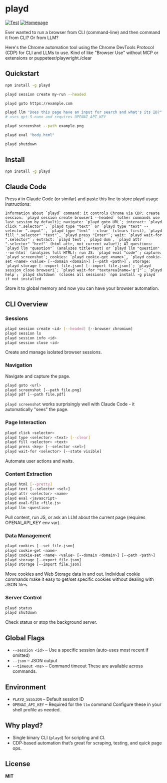 # playd

[![Test](https://github.com/slava-vishnyakov/playd/actions/workflows/test.yml/badge.svg)](https://github.com/slava-vishnyakov/playd/actions/workflows/test.yml) [![Homepage](https://img.shields.io/badge/Homepage-visit-blue?style=flat&logo=github)](https://slava-vishnyakov.github.io/playd/)

Ever wanted to run a browser from CLI (command-line) and then command it from CLI? Or from LLM?  

Here's the Chrome automation tool using the Chrome DevTools Protocol (CDP) for CLI and LLMs to use. Kind of like "Browser Use" without MCP or extensions or puppeteer/playwright./clear

## Quickstart

```bash
npm install -g playd

playd session create my-run --headed

playd goto https://example.com

playd llm "Does this page have an input for search and what's its ID?" 
# uses gpt-5-nano and requires OPENAI_API_KEY

playd screenshot --path example.png

playd eval "body.html"

playd shutdown
```

## Install

```bash
npm install -g playd
```

## Claude Code

Press `#` in Claude Code (or similar) and paste this line to store playd usage instructions:

```
Information about `playd` command: it controls Chrome via CDP; create session: `playd session create browser1 --headed` (other commands use last session by default); navigate: `playd goto URL`; interact: `playd click ".selector"`, `playd type "text"` or `playd type "text" --selector ".input"`, `playd type "text" --clear` (clears first), `playd fill ".selector" "text"`, `playd press "Enter"`; wait: `playd wait-for ".selector"`; extract: `playd text`, `playd dom`, `playd attr ".selector" "href"` (html attr, not current value!); AI questions: `playd llm "question"` (analyzes title+text) or `playd llm "question" --on-html` (analyzes full HTML); run JS: `playd eval "code"`; capture: `playd screenshot`; cookies: `playd cookie-get <name>`, `playd cookie-set <name> <value> [--domain <domain>] [--path <path>]`; storage: `playd storage [--export file.json] [--import file.json]`; `playd session close browser1`; `playd wait-for "textarea[name='q']"`; `playd help`; `playd shutdown` (closes all sessions) `npm install -g playd` if not installed
```

Store it to global memory and now you can have your browser automation.

## CLI Overview

### Sessions

```bash
playd session create <id> [--headed] [--browser chromium]
playd session ls
playd session info <id>
playd session close <id>
```

Create and manage isolated browser sessions.

### Navigation

Navigate and capture the page.

```bash
playd goto <url>
playd screenshot [--path file.png]
playd pdf [--path file.pdf]
```

`playd screenshot` works surprisingly well with Claude Code - it automatically "sees" the page.

### Page Interaction

```bash
playd click <selector>
playd type <selector> <text> [--clear]
playd fill <selector> <text>
playd press <key> [--selector <sel>]
playd wait-for <selector> [--state visible]
```

Automate user actions and waits.

### Content Extraction

```bash
playd html [--pretty]
playd text [--selector <sel>]
playd attr <selector> <name>
playd eval <javascript>
playd eval-file <file.js>
playd llm <question>
```

Pull content, run JS, or ask an LLM about the current page (requires OPENAI_API_KEY env var).

### Data Management

```bash
playd cookies [--set file.json]
playd cookie-get <name>
playd cookie-set <name> <value> [--domain <domain>] [--path <path>]
playd storage [--export file.json]
playd storage [--import file.json]
```

Move cookies and Web Storage data in and out. Individual cookie commands make it easy to get/set specific cookies without dealing with JSON files.

### Server Control

```bash
playd status
playd shutdown
```

Check status or stop the background server.

## Global Flags

* `--session <id>` – Use a specific session (auto-uses most recent if omitted)
* `--json` – JSON output
* `--timeout <ms>` – Command timeout
  These are available across commands.

## Environment

* `PLAYD_SESSION` – Default session ID
* `OPENAI_API_KEY` – Required for the `llm` command
  Configure these in your shell profile as needed.

## Why playd?

* Single binary CLI (`playd`) for scripting and CI.
* CDP-based automation that’s great for scraping, testing, and quick page ops. 

## License

**MIT**
